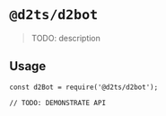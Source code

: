 # `@d2ts/d2bot`

> TODO: description

## Usage

```
const d2Bot = require('@d2ts/d2bot');

// TODO: DEMONSTRATE API
```
